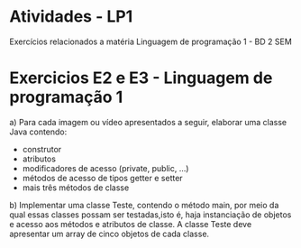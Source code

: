 # Atividades - LP1
Exercícios relacionados a matéria Linguagem de programação 1 - BD 2 SEM
# Exercicios E2 e E3 - Linguagem de programação 1 
a) Para cada imagem ou vídeo apresentados a seguir, elaborar uma classe Java contendo:
- construtor
- atributos
- modificadores de acesso (private, public, ...)
- métodos de acesso de tipos getter e setter
- mais três métodos de classe

b) Implementar uma classe Teste, contendo o método main, por meio da qual essas classes possam ser testadas,isto é, haja instanciação de objetos e acesso aos métodos e atributos de classe. A classe Teste deve apresentar um array de cinco objetos de cada classe.
